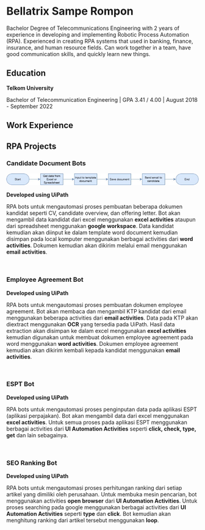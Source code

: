 # Bellatrix Sampe Rompon

Bachelor Degree of Telecommunications Engineering with 2 years of experience in developing and implementing Robotic Process Automation (RPA). Experienced in creating RPA systems that used in banking, finance, insurance, and human resource fields. Can work together in a team, have good communication skills, and quickly learn new things.

## Education
**Telkom University**

Bachelor of Telecommunication Engineering | GPA 3.41 / 4.00 | August 2018 - September 2022

## Work Experience


## RPA Projects


### Candidate Document Bots

![Candidate Document Bots](/assets/img/Candidate_Document_Bots_Flow.jpg)

**Developed using UiPath** 

RPA bots untuk mengautomasi proses pembuatan beberapa dokumen kandidat seperti CV, candidate overview, dan offering letter. Bot akan mengambil data kandidat dari excel menggunakan **excel activities** ataupun dari spreadsheet menggunakan **google workspace**. Data kandidat kemudian akan diinput ke dalam template word document kemudian disimpan pada local komputer menggunakan berbagai activities dari **word activities**. Dokumen kemudian akan dikirim melalui email menggunakan **email activities**.

<br>

### Employee Agreement Bot

**Developed using UiPath** 

RPA bots untuk mengautomasi proses pembuatan dokumen employee agreement. Bot akan membaca dan mengambil KTP kandidat dari email menggunakan beberapa activities dari **email activities**. Data pada KTP akan diextract menggunakan **OCR** yang tersedia pada UiPath. Hasil data extraction akan disimpan ke dalam excel menggunakan **excel activities** kemudian digunakan untuk membuat dokumen employee agreement pada word menggunakan **word activities**. Dokumen employee agreement kemudian akan dikirim kembali kepada kandidat menggunakan **email activities**.

<br>

### ESPT Bot

**Developed using UiPath** 

RPA bots untuk mengautomasi proses penginputan data pada aplikasi ESPT (aplikasi perpajakan). Bot akan mengambil data dari excel menggunakan **excel activities**. Untuk semua proses pada aplikasi ESPT menggunakan berbagai activities dari **UI Automation Activities** seperti **click, check, type, get** dan lain sebagainya.

<br>

### SEO Ranking Bot

**Developed using UiPath** 

RPA bots untuk mengautomasi proses perhitungan ranking dari setiap artikel yang dimiliki oleh perusahaan. Untuk membuka mesin pencarian, bot menggunakan activities **open browser** dari **UI Automation Activities**. Untuk proses searching pada google menggunakan berbagai activities dari **UI Automation Activities** seperti **type** dan **click**. Bot kemudian akan menghitung ranking dari artikel tersebut menggunakan **loop**.



